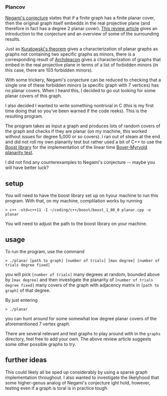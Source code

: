 ### Plancov ###

[Negami's conjecture](https://en.wikipedia.org/wiki/Planar_cover) states that if a 
finite graph has a finite planar cover, then the original graph itself embedds in the 
real projective plane (and therefore in fact has a degree 2 planar cover).  [This review 
article](https://www.fi.muni.cz/~hlineny/papers/plcover20-gc.pdf) gives an introduction
to the conjecture and an overview of some of the surrounding results.  

Just as [Kuratowski's theorem](https://en.wikipedia.org/wiki/Kuratowski%27s_theorem)
gives a characterization of planar graphs as graphs 
not containing two specific graphs as minors, there is a corresponding result of 
[Archdeacon](https://onlinelibrary.wiley.com/doi/10.1002/jgt.3190050305) gives a 
characterization of graphs that embed in the real projective plane in terms of a list 
of forbidden minors (in this case, there are 103 forbidden minors).  

With some trickery, Negami's conjecture can be reduced to checking that a single one of 
these forbidden minors (a specific graph with 7 vertices) has no planar covers.  When I
heard this, I decided to go out looking for some planar covers of this graph.

I also decided I wanted to write something nontrivial in C (this is my first time doing that
so you've been warned if the code reeks).  This is the resulting program.  

The program takes as input a graph and produces lots of random covers of the graph and checks
if they are planar (on my machine, this worked without issues for degree 5,000 or so covers).
I ran out of steam at the end and did not roll my own planarity test but rather used a bit of
C++ to use the [Boost library](https://www.boost.org/) for the implementation of the linear time
[Boyer-Myrvold planarity test](https://www.boost.org/doc/libs/1_44_0/libs/graph/doc/boyer_myrvold.html).

I did not find any counterexamples to Negami's conjecture -- maybe you will have better luck?

## setup ##

You will need to have the boost library set up on hyour machine to run this program.  With that,
on my machine, complilation works by running 

```
> c++ -std=c++11 -I ~/coding/c++/boost/boost_1_80_0 planar.cpp -o planar
``` 
You will need to adjust the path to the boost library on your machine.  

## usage ##

To run the program, use the command

```
> ./planar [path to graph] [number of trials] [max degree] [number of trials degree fixed]
``` 
you will pick `[number of trials]` many degrees at random, bounded above by `[max degree]`
and then investigate the planarity of `[number of trials degree fixed]` many covers of 
the graph with adjacency matrix in `[path to graph]` of that degree.

By just entering 

```
> ./planar
``` 
you can hunt around for some somewhat low degree planar covers of the aforementioned 7 vertex graph.

There are several relevant and test graphs to play around with in the `graphs` directory, feel free to 
add your own.  The above review article suggests some other possible graphs to try.  


## further ideas ##

This could likely all be sped up considerably by using a sparse graph implementation throughout.  I 
also wanted to investigate the likelyhood that some higher-genus analog of Negami's conjecture 
ight hold, however, testing even if a graph is toral is in practice tough.  
